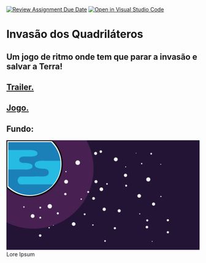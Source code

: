 [![Review Assignment Due Date](https://classroom.github.com/assets/deadline-readme-button-24ddc0f5d75046c5622901739e7c5dd533143b0c8e959d652212380cedb1ea36.svg)](https://classroom.github.com/a/cjPY6057)
[![Open in Visual Studio Code](https://classroom.github.com/assets/open-in-vscode-718a45dd9cf7e7f842a935f5ebbe5719a5e09af4491e668f4dbf3b35d5cca122.svg)](https://classroom.github.com/online_ide?assignment_repo_id=11255585&assignment_repo_type=AssignmentRepo)


# Invasão dos Quadriláteros

## Um jogo de ritmo onde tem que parar a invasão e salvar a Terra!

## [Trailer.](https://www.youtube.com/watch?v=aNtO9_Arep0)

## [Jogo.](https://ar-eses.github.io/finalprojectoneclick-invasao-dos-quadrilateros/)

## Fundo:
![Fundo](images/background.png)
Lore Ipsum
